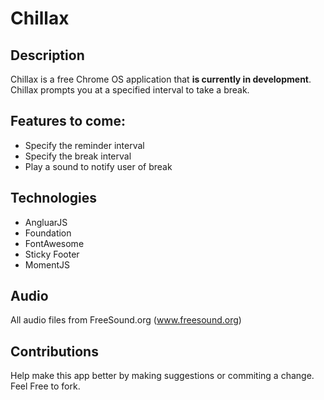 # Chillax
## Description
Chillax is a free Chrome OS application that **is currently in development**. Chillax prompts you at a specified interval to take a break.

## Features to come:
+ Specify the reminder interval
+ Specify the break interval
+ Play a sound to notify user of break

## Technologies
+ AngluarJS
+ Foundation
+ FontAwesome
+ Sticky Footer
+ MomentJS

## Audio
All audio files from FreeSound.org (www.freesound.org)

## Contributions
Help make this app better by making suggestions or commiting a change. Feel Free to fork.
